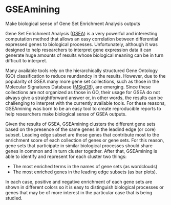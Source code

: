 # GSEAmining
Make biological sense of Gene Set Enrichment Analysis outputs

Gene Set Enrichment Analysis 
([GSEA](https://www.gsea-msigdb.org/gsea/doc/GSEAUserGuideFrame.html)) 
is a very powerful and interesting computation method that allows an easy 
correlation between differential expressed genes to biological processes. 
Unfortunately, although it was designed to help researchers to interpret gene
expression data it can generate huge amounts of results whose biological 
meaning can be in turn difficult to interpret. 

Many available tools rely on the hierarchically structured Gene Ontology (GO) 
classification to reduce reundandcy in the results. However, due to the 
popularity of GSEA many more gene set collections, such as those in the 
Molecular Signatures Database 
([MSigDB](https://www.gsea-msigdb.org/gsea/msigdb/index.jsp)), 
are emerging. Since these collections 
are not organized as those in GO, their usage for GSEA do not always give a 
straightforward answer or, in other words, the results can be challenging to 
interpret with the currently available tools. For these reasons, GSEAmining 
was born to be an easy tool to create reproducible reports to help researchers 
make biological sense of GSEA outputs.

Given the results of GSEA, GSEAmining clusters the different gene sets based 
on the presence of the same genes in the leadind edge (or core) subset. 
Leading edge subset are those genes that contribute most to the enrichment 
score of each collection of genes or gene sets. For this reason, gene sets 
that participate in similar biological processes should share genes in common 
and in turn cluster together. After that, GSEAmining is able to identify and 
represent for each cluster two things: 

- The most enriched terms in the names of gene sets (as wordclouds)
- The most enriched genes in the leading edge subsets (as bar plots).

In each case, positive and negative enrichment of each gene sets are shown in 
different colors so it is easy to distinguish biological processes or genes
that may be of more interest in the particular case that is being studied.
